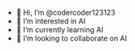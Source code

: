 - 👋 Hi, I’m @codercoder123123
- 👀 I’m interested in AI
- 🌱 I’m currently learning AI
- 💞️ I’m looking to collaborate on AI


<!---
codercoder123123/codercoder123123 is a ✨ special ✨ repository because its `README.md` (this file) appears on your GitHub profile.
You can click the Preview link to take a look at your changes.
--->
